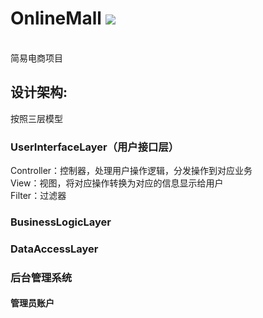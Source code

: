 # OnlineMall [![](https://img.shields.io/badge/OnlineMall-1.0.0-red?style=plastic&logo=appveyor)](https://github.com/eternaleva/ProjectOne)
<br>
简易电商项目

## 设计架构:
按照三层模型

### UserInterfaceLayer（用户接口层）
Controller：控制器，处理用户操作逻辑，分发操作到对应业务
<br>
View：视图，将对应操作转换为对应的信息显示给用户
<br>
Filter：过滤器

### BusinessLogicLayer

### DataAccessLayer

### 后台管理系统


#### 管理员账户

